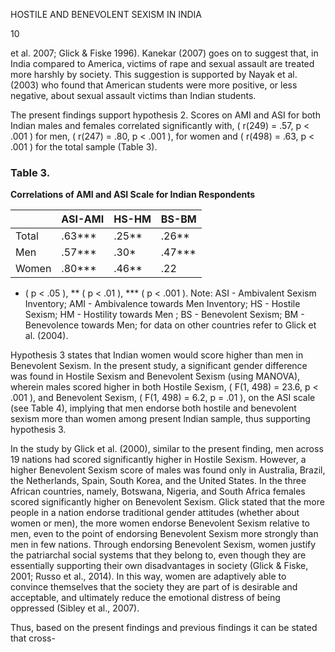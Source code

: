 HOSTILE AND BENEVOLENT SEXISM IN INDIA

10

et al. 2007; Glick & Fiske 1996). Kanekar (2007) goes on to suggest that, in India compared to America, victims of rape and sexual assault are treated more harshly by society. This suggestion is supported by Nayak et al. (2003) who found that American students were more positive, or less negative, about sexual assault victims than Indian students.

The present findings support hypothesis 2. Scores on AMI and ASI for both Indian males and females correlated significantly with, \( r(249) = .57, p < .001 \) for men, \( r(247) = .80, p < .001 \), for women and \( r(498) = .63, p < .001 \) for the total sample (Table 3).

### Table 3.
**Correlations of AMI and ASI Scale for Indian Respondents**

|        | ASI-AMI | HS-HM | BS-BM |
|--------|---------|-------|-------|
| Total  | .63***  | .25** | .26** |
| Men    | .57***  | .30*  | .47***|
| Women  | .80***  | .46** | .22   |

* \( p < .05 \), ** \( p < .01 \), *** \( p < .001 \). Note: ASI - Ambivalent Sexism Inventory; AMI - Ambivalence towards Men Inventory; HS - Hostile Sexism; HM - Hostility towards Men ; BS - Benevolent Sexism; BM - Benevolence towards Men; for data on other countries refer to Glick et al. (2004).

Hypothesis 3 states that Indian women would score higher than men in Benevolent Sexism. In the present study, a significant gender difference was found in Hostile Sexism and Benevolent Sexism (using MANOVA), wherein males scored higher in both Hostile Sexism, \( F(1, 498) = 23.6, p < .001 \), and Benevolent Sexism, \( F(1, 498) = 6.2, p = .01 \), on the ASI scale (see Table 4), implying that men endorse both hostile and benevolent sexism more than women among present Indian sample, thus supporting hypothesis 3.

In the study by Glick et al. (2000), similar to the present finding, men across 19 nations had scored significantly higher in Hostile Sexism. However, a higher Benevolent Sexism score of males was found only in Australia, Brazil, the Netherlands, Spain, South Korea, and the United States. In the three African countries, namely, Botswana, Nigeria, and South Africa females scored significantly higher on Benevolent Sexism. Glick stated that the more people in a nation endorse traditional gender attitudes (whether about women or men), the more women endorse Benevolent Sexism relative to men, even to the point of endorsing Benevolent Sexism more strongly than men in few nations. Through endorsing Benevolent Sexism, women justify the patriarchal social systems that they belong to, even though they are essentially supporting their own disadvantages in society (Glick & Fiske, 2001; Russo et al., 2014). In this way, women are adaptively able to convince themselves that the society they are part of is desirable and acceptable, and ultimately reduce the emotional distress of being oppressed (Sibley et al., 2007).

Thus, based on the present findings and previous findings it can be stated that cross-